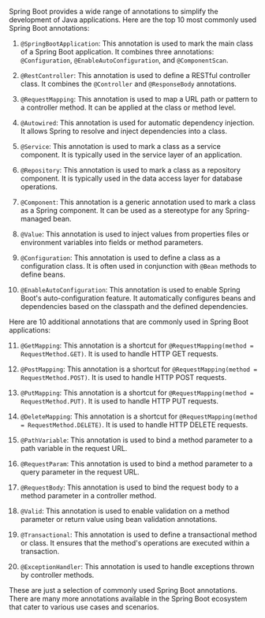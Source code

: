 Spring Boot provides a wide range of annotations to simplify the development of Java applications. Here are the top 10 most commonly used Spring Boot annotations:

1. `@SpringBootApplication`: This annotation is used to mark the main class of a Spring Boot application. It combines three annotations: `@Configuration`, `@EnableAutoConfiguration`, and `@ComponentScan`.

2. `@RestController`: This annotation is used to define a RESTful controller class. It combines the `@Controller` and `@ResponseBody` annotations.

3. `@RequestMapping`: This annotation is used to map a URL path or pattern to a controller method. It can be applied at the class or method level.

4. `@Autowired`: This annotation is used for automatic dependency injection. It allows Spring to resolve and inject dependencies into a class.

5. `@Service`: This annotation is used to mark a class as a service component. It is typically used in the service layer of an application.

6. `@Repository`: This annotation is used to mark a class as a repository component. It is typically used in the data access layer for database operations.

7. `@Component`: This annotation is a generic annotation used to mark a class as a Spring component. It can be used as a stereotype for any Spring-managed bean.

8. `@Value`: This annotation is used to inject values from properties files or environment variables into fields or method parameters.

9. `@Configuration`: This annotation is used to define a class as a configuration class. It is often used in conjunction with `@Bean` methods to define beans.

10. `@EnableAutoConfiguration`: This annotation is used to enable Spring Boot's auto-configuration feature. It automatically configures beans and dependencies based on the classpath and the defined dependencies.

Here are 10 additional annotations that are commonly used in Spring Boot applications:

11. `@GetMapping`: This annotation is a shortcut for `@RequestMapping(method = RequestMethod.GET)`. It is used to handle HTTP GET requests.

12. `@PostMapping`: This annotation is a shortcut for `@RequestMapping(method = RequestMethod.POST)`. It is used to handle HTTP POST requests.

13. `@PutMapping`: This annotation is a shortcut for `@RequestMapping(method = RequestMethod.PUT)`. It is used to handle HTTP PUT requests.

14. `@DeleteMapping`: This annotation is a shortcut for `@RequestMapping(method = RequestMethod.DELETE)`. It is used to handle HTTP DELETE requests.

15. `@PathVariable`: This annotation is used to bind a method parameter to a path variable in the request URL.

16. `@RequestParam`: This annotation is used to bind a method parameter to a query parameter in the request URL.

17. `@RequestBody`: This annotation is used to bind the request body to a method parameter in a controller method.

18. `@Valid`: This annotation is used to enable validation on a method parameter or return value using bean validation annotations.

19. `@Transactional`: This annotation is used to define a transactional method or class. It ensures that the method's operations are executed within a transaction.

20. `@ExceptionHandler`: This annotation is used to handle exceptions thrown by controller methods.

These are just a selection of commonly used Spring Boot annotations. There are many more annotations available in the Spring Boot ecosystem that cater to various use cases and scenarios.
